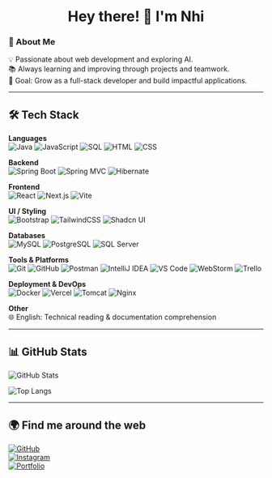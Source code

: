 <h1 align="center">Hey there! 👋 I'm Nhi</h1>

### 🚀 About Me  
💡 Passionate about web development and exploring AI.  
📚 Always learning and improving through projects and teamwork.  
🎯 Goal: Grow as a full-stack developer and build impactful applications.  

---

## 🛠 Tech Stack  

**Languages**  
![Java](https://img.shields.io/badge/Java-ED8B00?style=for-the-badge&logo=openjdk&logoColor=white)
![JavaScript](https://img.shields.io/badge/JavaScript-F7DF1E?style=for-the-badge&logo=javascript&logoColor=black)
![SQL](https://img.shields.io/badge/SQL-336791?style=for-the-badge&logo=postgresql&logoColor=white)
![HTML](https://img.shields.io/badge/HTML5-E34F26?style=for-the-badge&logo=html5&logoColor=white)
![CSS](https://img.shields.io/badge/CSS3-1572B6?style=for-the-badge&logo=css3&logoColor=white)

**Backend**  
![Spring Boot](https://img.shields.io/badge/Spring_Boot-6DB33F?style=for-the-badge&logo=springboot&logoColor=white)
![Spring MVC](https://img.shields.io/badge/Spring%20MVC-6DB33F?style=for-the-badge&logo=spring&logoColor=white)
![Hibernate](https://img.shields.io/badge/Hibernate-59666C?style=for-the-badge&logo=hibernate&logoColor=white)

**Frontend**  
![React](https://img.shields.io/badge/React-20232A?style=for-the-badge&logo=react&logoColor=61DAFB)
![Next.js](https://img.shields.io/badge/Next.js-000000?style=for-the-badge&logo=nextdotjs&logoColor=white)
![Vite](https://img.shields.io/badge/Vite-646CFF?style=for-the-badge&logo=vite&logoColor=white)

**UI / Styling**  
![Bootstrap](https://img.shields.io/badge/Bootstrap-563D7C?style=for-the-badge&logo=bootstrap&logoColor=white)
![TailwindCSS](https://img.shields.io/badge/Tailwind_CSS-38B2AC?style=for-the-badge&logo=tailwind-css&logoColor=white)
![Shadcn UI](https://img.shields.io/badge/Shadcn_UI-black?style=for-the-badge&logo=radix-ui&logoColor=white)

**Databases**  
![MySQL](https://img.shields.io/badge/MySQL-4479A1?style=for-the-badge&logo=mysql&logoColor=white)
![PostgreSQL](https://img.shields.io/badge/PostgreSQL-316192?style=for-the-badge&logo=postgresql&logoColor=white)
![SQL Server](https://img.shields.io/badge/SQL%20Server-CC2927?style=for-the-badge&logo=microsoft-sql-server&logoColor=white)

**Tools & Platforms**  
![Git](https://img.shields.io/badge/Git-F05032?style=for-the-badge&logo=git&logoColor=white)
![GitHub](https://img.shields.io/badge/GitHub-181717?style=for-the-badge&logo=github&logoColor=white)
![Postman](https://img.shields.io/badge/Postman-FF6C37?style=for-the-badge&logo=postman&logoColor=white)
![IntelliJ IDEA](https://img.shields.io/badge/IntelliJ_IDEA-000000?style=for-the-badge&logo=intellij-idea&logoColor=white)
![VS Code](https://img.shields.io/badge/VS_Code-007ACC?style=for-the-badge&logo=visual-studio-code&logoColor=white)
![WebStorm](https://img.shields.io/badge/WebStorm-000000?style=for-the-badge&logo=webstorm&logoColor=white)
![Trello](https://img.shields.io/badge/Trello-0052CC?style=for-the-badge&logo=trello&logoColor=white)

**Deployment & DevOps**  
![Docker](https://img.shields.io/badge/Docker-2496ED?style=for-the-badge&logo=docker&logoColor=white)
![Vercel](https://img.shields.io/badge/Vercel-000000?style=for-the-badge&logo=vercel&logoColor=white)
![Tomcat](https://img.shields.io/badge/Apache_Tomcat-F8DC75?style=for-the-badge&logo=apache-tomcat&logoColor=black)
![Nginx](https://img.shields.io/badge/Nginx-009639?style=for-the-badge&logo=nginx&logoColor=white)

**Other**  
🌐 English: Technical reading & documentation comprehension  

---

## 📊 GitHub Stats  

![GitHub Stats](https://github-readme-stats.vercel.app/api?username=Yenhi6886&show_icons=true&theme=radical&count_private=true&cache_seconds=1700)  

![Top Langs](https://github-readme-stats.vercel.app/api/top-langs/?username=Yenhi6886&layout=compact&theme=radical&count_private=true&cache_seconds=1700)

---

## 🌍 Find me around the web  

[![GitHub](https://img.shields.io/badge/GitHub-181717?style=for-the-badge&logo=github&logoColor=white)](https://github.com/Yenhi6886)  
[![Instagram](https://img.shields.io/badge/Instagram-E4405F?style=for-the-badge&logo=instagram&logoColor=white)](https://bit.ly/47ZpSpx)  
[![Portfolio](https://img.shields.io/badge/Portfolio-000000?style=for-the-badge&logo=react&logoColor=white)](https://github.com/Yenhi6886/portfolio-nhi)  
